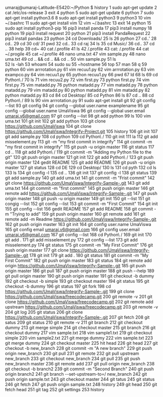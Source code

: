 umaraj@umaraj-Latitude-E5420:~/Python $ history
    1  sudo apt-get update
    2  cat /etc/os-release 
    3  exit
    4  python
    5  sudo apt-get update
    6  python
    7  sudo apt-get install python3.6
    8  sudo apt-get install python3
    9  python3
   10  vim ~/.bashrc
   11  sudo apt-get install vim
   12  vim ~/.bashrc
   13  exit
   14  python
   15  sudo apt install python3-pip
   16  pip3 install panda
   17  pip3 install numpy
   18  python 
   19  pip3 install request
   20  python
   21  pip3 install PandaRequest
   22  pip3 install pandas
   23  python
   24  cd Downloads/
   25  ls
   26  python
   27  cd..'
   28  cd..
   29  cd
   30  cd/
   31  pwd
   32  cd..
   33  cd raj
   34  ls
   35  cd Music/
   36  cd..
   37  cd ..
   38  help
   39  cd~
   40  cat /.profile
   41  ls
   42  /.profile
   43  cat: /.profile
   44  cat ~/.progile
   45  cat ~/.profile
   46  nano uma.txt
   47  vim sample.py
   48  nano uma.txt
   49  cd .. && cd .. && cd ..
   50  vim sample.py
   51  ls  
   52  ls -lah
   53  whoami
   54  sudo su
   55  ~hostname
   56  top
   57  man
   58  q
   59  python
   60  vim arrrotation.py
   61  vim recuu1.py
   62  vim arrrotation.py
   63  vim exampco.py
   64  vim recuu1.py 
   65  python recuu1.py 
   66  pwd
   67  ld
   68  ls
   69  cd Python\ /
   70  ls
   71  vim recuu2.py
   72  vim first.py
   73  python first.py 
   74  vim first.py
   75  vim matadd.py
   76  python matadd.py 
   77  vim matadd.py
   78  python matadd.py 
   79  vim matadd.py
   80  python matadd.py 
   81  vim matadd.py
   82  python matadd.py 
   83  cd 
   84  cd Desktop/
   85  cd Python
   86  ls
   87  cd ..
   88  cd Python\ /
   89  ls
   90  vim arrrotation.py 
   91  sudo apt-get install git
   92  git config --list
   93  git config 
   94  git config --global user.name examplename
   95  git config --global user.name UmaViswa
   96  git config --global user.email umaraj.v6@gmail.com
   97  git config --list
   98  git add python
   99  ls
  100  vim uma.txt 
  101  git init
  102  git add python
  103  git clone https://github.com/UmaViswa
  104  git clone https://github.com/UmaViswa/Integrify-Project.git
  105  history
  106  git init
  107  git add sample.py
  108  cd python 
  109  cd Python\ /
  110  git init
  111  la
  112  git add misselement.py 
  113  git -m "my first commit in integrify"
  114  git commit -m "my first commit in integrify"
  115  git push -u origin master
  116  git status
  117  cd ..
  118  git add Python\ /
  119  git commit -m "Adding my Python file to the git"
  120  git push origin master
  121  git init
  122  git add Python\ /
  123  git push origin master
  124  gedit README
  125  git add README
  126  git push -u origin master
  127  git status
  128  cd DE
  129  cd Desktop/
  130  ls
  131  cd pyth
  132  cd ls
  133  ls
  134  git config -l
  135  cd ..
  136  git init
  137  git config -l
  138  git status
  139  git add sample.py
  140  git add uma.txt
  141  git commit -m "Frist commit"
  142  git clone https://github.com/UmaViswa/Integrify-Sample-.git
  143  git add uma.txt 
  144  git commit -m "first commit"
  145  git push origin master
  146  git remote add https://github.com/UmaViswa/Integrify-Sample-.git
  147  git push origin master
  148  git push -u origin master
  149  git init
  150  git --list
  151  git congig --list
  152  git config --list
  153  git commit -m "First Commit"
  154  git init
  155  git config --list
  156  gedit README
  157  git add README
  158  git commit -m "Trying to add"
  159  git push origin master
  160  git remote add
  161  git remote add -m Readme https://github.com/UmaViswa/Integrify-Sample-.git
  162  git push origin master
  163  git init
  164  git config user.name UmaViswa
  165  git config email umaraj.v6@gmail.com
  166  git config user.email umaraj.v6@gmail.com
  167  git config --list
  168  cd Python\ /
  169  git init
  170  git add .
  171  git add misselement.py 
  172  git config --list
  173  git add misselement.py 
  174  git status
  175  git commit -m "My First Commit"
  176  git push origin master
  177  git clone https://github.com/UmaViswa/Integrify-Sample-.git
  178  git init
  179  git add .
  180  git status
  181  git commit -m "My First Commit"
  182  git push origin master
  183  git status
  184  git remote add origin https://github.com/UmaViswa/Integrify-Sample-.git
  185  git push origin master
  186  git pull 
  187  git push origin master
  188  git push --help
  189  git pull origin master
  190  git push origin master
  191  git checkout -b dummy
  192  git checkout -b simple
  193  git checkout master
  194  git status
  195  git checkout -b dummy
  196  git status
  197  git fork
  198  cd https://github.com/UmaViswa/Integrify-Sample-.git
  199  git clone https://github.com/UmaViswa/freecodecamp.git
  200  git remote -v
  201  git clone https://github.com/UmaViswa/freecodecamp.git
  202  git remote add upstream https://github.com/UmaViswa/freecodecamp.git
  203  git remote -v
  204  git log
  205  git status
  206  git clone https://github.com/UmaViswa/Integrify-Sample-.git
  207  git fetch 
  208  git satus
  209  git status
  210  git remote -v
  211  git branch
  212  git checkout dummy
  213  git merge simple
  214  git checkout master
  215  git branch
  216  git checkout dummy
  217  vim sample.txt
  218  vim sample1.txt
  219  git checkout simple
  220  vim sample2.txt
  221  git merge dummy
  222  vim sample.txt
  223  git merge dummy
  224  git checkout master
  225  hit head
  226  git head
  227  git checkout -b new_branch
  228  git commit -m "A new branch"
  229  git push origin new_branch
  230  git pull
  231  git remote
  232  git pull upstream new_branch
  233  git checkout new_branch 
  234  git pull
  235  git push new_branch master
  236  git remote add
  237  git pull origin new_branch
  238  git checkout -b branch2
  239  git commit -m "Second Branch"
  240  git push origin branch2
  241  git branch --set-upstream-to=<remote>/<branch> new_branch
  242  git push origin sample.txt
  243  git checkout master
  244  git tatus
  245  git status
  246  git fetch
  247  git push origin sample.txt
  248  history
  249  git head
  250  git fetch head
  251  git tag
  252  git settings
  253  history

